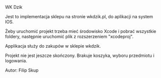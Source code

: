 WK Dzik

Jest to implementacja sklepu na stronie wkdzik.pl, do aplikacji na system IOS.

Żeby uruchomić projekt trzeba mieć środowisko Xcode i pobrać wszystkie foldery, następnie uruchomić plik z rozszerzeniem "xcodeproj".

Applikacja służy do zakupów w sklepie wkdzik.

Projekt nie jest jeszcze skończony. Brakuje koszyka, wyboru przedmiotu i logowania.

Autor: Filip Skup
